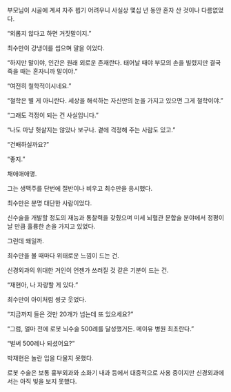 부모님이 시골에 계셔 자주 뵙기 어려우니 사실상 몇십 년 동안 혼자 산 것이나 다름없었다.

“외롭지 않다고 하면 거짓말이지.”

최수만이 강냉이를 씹으며 말을 이었다.

“하지만 말이야, 인간은 원래 외로운 존재란다. 태어날 때야 부모의 손을 빌렸지만 결국 죽을 때는 혼자니까 말이야.”

“여전히 철학적이시네요.”

“철학은 별 게 아니란다. 세상을 해석하는 자신만의 눈을 가지고 있으면 그게 철학이야.”

“그래도 걱정이 되는 건 사실입니다.”

“나도 마냥 헛살지는 않았나 보구나. 곁에 걱정해 주는 사람도 있고.”

“건배하실까요?”

“좋지.”

채애애애앵.

그는 생맥주를 단번에 절반이나 비우고 최수만을 응시했다.

최수만은 분명 대단한 사람이었다.

신수술을 개발할 정도의 재능과 통찰력을 갖췄으며 미세 뇌혈관 문합술 분야에서 정평이 날 만큼 훌륭한 손을 가지고 있었다.

그런데 왜일까.

최수만을 볼 때마다 위태로운 느낌이 드는 건.

신경외과의 위대한 거인이 언젠가 쓰러질 것 같은 기분이 드는 건.

“재현아, 나 자랑할 게 있다.”

최수만이 아이처럼 씽긋 웃었다.

“지금까지 들은 것만 20개가 넘는데 또 있으세요?”

“그럼, 얼마 전에 로봇 뇌수술 500례를 달성했거든. 메이유 병원 최초란다.”

“벌써 500례나 되셨어요?”

박재현은 놀란 입을 다물지 못했다.

로봇 수술은 보통 흉부외과와 소화기 내과 등에서 대중적으로 사용 중이지만 신경외과에서는 아직 빛을 보지 못했다.